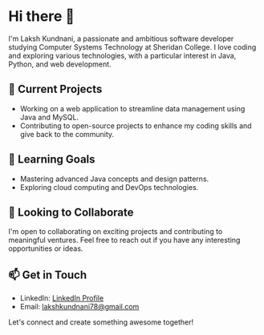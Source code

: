 # Hi there 👋

I'm Laksh Kundnani, a passionate and ambitious software developer studying Computer Systems Technology at Sheridan College. I love coding and exploring various technologies, with a particular interest in Java, Python, and web development. 

## 🔭 Current Projects

- Working on a web application to streamline data management using Java and MySQL.
- Contributing to open-source projects to enhance my coding skills and give back to the community.

## 🌱 Learning Goals

- Mastering advanced Java concepts and design patterns.
- Exploring cloud computing and DevOps technologies.

## 👯 Looking to Collaborate

I'm open to collaborating on exciting projects and contributing to meaningful ventures. Feel free to reach out if you have any interesting opportunities or ideas.

## 📫 Get in Touch

- LinkedIn: [LinkedIn Profile](https://www.linkedin.com/in/lakshkundnani/)
- Email: lakshkundnani78@gmail.com

Let's connect and create something awesome together!
